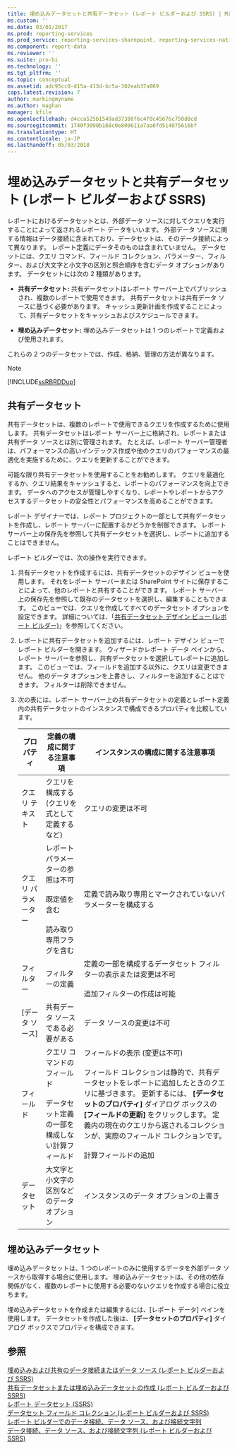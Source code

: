 ```yaml
---
title: 埋め込みデータセットと共有データセット (レポート ビルダーおよび SSRS) | Microsoft Docs
ms.custom: ''
ms.date: 03/01/2017
ms.prod: reporting-services
ms.prod_service: reporting-services-sharepoint, reporting-services-native
ms.component: report-data
ms.reviewer: ''
ms.suite: pro-bi
ms.technology: ''
ms.tgt_pltfrm: ''
ms.topic: conceptual
ms.assetid: adc95cc0-d15a-413d-bc5a-302eab37a069
caps.latest.revision: 7
author: markingmyname
ms.author: maghan
manager: kfile
ms.openlocfilehash: d4cca525b1549ad37388f6c4f0c45676c750d0cd
ms.sourcegitcommit: 1740f3090b168c0e809611a7aa6fd514075616bf
ms.translationtype: HT
ms.contentlocale: ja-JP
ms.lasthandoff: 05/03/2018
---
```

# <a name="embedded-and-shared-datasets-report-builder-and-ssrs"></a>埋め込みデータセットと共有データセット (レポート ビルダーおよび SSRS)
  レポートにおけるデータセットとは、外部データ ソースに対してクエリを実行することによって返されるレポート データをいいます。 外部データ ソースに関する情報はデータ接続に含まれており、データセットは、そのデータ接続によって異なります。 レポート定義にデータそのものは含まれていません。 データセットには、クエリ コマンド、フィールド コレクション、パラメーター、フィルター、および大文字と小文字の区別と照合順序を含むデータ オプションがあります。 データセットには次の 2 種類があります。  
  
-   **共有データセット:** 共有データセットはレポート サーバー上でパブリッシュされ、複数のレポートで使用できます。 共有データセットは共有データ ソースに基づく必要があります。 キャッシュ更新計画を作成することによって、共有データセットをキャッシュおよびスケジュールできます。  
  
-   **埋め込みデータセット:** 埋め込みデータセットは 1 つのレポートで定義および使用されます。  
  
 これらの 2 つのデータセットでは、作成、格納、管理の方法が異なります。  
  
> [!NOTE]  
>  [!INCLUDE[ssRBRDDup](../../includes/ssrbrddup-md.md)]  
  
## <a name="shared-datasets"></a>共有データセット  
 共有データセットは、複数のレポートで使用できるクエリを作成するために使用します。 共有データセットはレポート サーバー上に格納され、レポートまたは共有データ ソースとは別に管理されます。 たとえば、レポート サーバー管理者は、パフォーマンスの高いインデックス作成や他のクエリのパフォーマンスの最適化を実施するために、クエリを更新することができます。  
  
 可能な限り共有データセットを使用することをお勧めします。 クエリを最適化するか、クエリ結果をキャッシュすると、レポートのパフォーマンスを向上できます。 データへのアクセスが管理しやすくなり、レポートやレポートからアクセスするデータセットの安全性とパフォーマンスを高めることができます。  
  
 レポート デザイナーでは、レポート プロジェクトの一部として共有データセットを作成し、レポート サーバーに配置するかどうかを制御できます。 レポート サーバー上の保存先を参照して共有データセットを選択し、レポートに追加することはできません。  
  
 レポート ビルダーでは、次の操作を実行できます。  
  
1.  共有データセットを作成するには、共有データセットのデザイン ビューを使用します。 それをレポート サーバーまたは SharePoint サイトに保存することによって、他のレポートと共有することができます。 レポート サーバー上の保存先を参照して既存のデータセットを選択し、編集することもできます。 このビューでは、クエリを作成してすべてのデータセット オプションを設定できます。 詳細については、「[共有データセット デザイン ビュー &#40;レポート ビルダー&#41;](../../reporting-services/report-builder/shared-dataset-design-view-report-builder.md)」を参照してください。  
  
2.  レポートに共有データセットを追加するには、レポート デザイン ビューでレポート ビルダーを開きます。 ウィザードかレポート データ ペインから、レポート サーバーを参照し、共有データセットを選択してレポートに追加します。 このビューでは、フィールドを追加する以外に、クエリは変更できません。 他のデータ オプションを上書きし、フィルターを追加することはできます。 フィルターは削除できません。  
  
3.  次の表には、レポート サーバー上の共有データセットの定義とレポート定義内の共有データセットのインスタンスで構成できるプロパティを比較しています。  
  
    |プロパティ|定義の構成に関する注意事項|インスタンスの構成に関する注意事項|  
    |--------------|--------------------------------------------|------------------------------------------|  
    |クエリ テキスト|クエリを構成する (クエリを式として定義するなど)|クエリの変更は不可|  
    |クエリ パラメーター|レポート パラメーターの参照は不可<br /><br /> 既定値を含む<br /><br /> 読み取り専用フラグを含む|定義で読み取り専用とマークされていないパラメーターを構成する|  
    |フィルター|フィルターの定義|定義の一部を構成するデータセット フィルターの表示または変更は不可<br /><br /> 追加フィルターの作成は可能|  
    |[データ ソース]|共有データ ソースである必要がある|データ ソースの変更は不可|  
    |フィールド|クエリ コマンドのフィールド<br /><br /> データセット定義の一部を構成しない計算フィールド|フィールドの表示 (変更は不可)<br /><br /> フィールド コレクションは静的で、共有データセットをレポートに追加したときのクエリに基づきます。 更新するには、 **[データセットのプロパティ]** ダイアログ ボックスの **[フィールドの更新]** をクリックします。 定義内の現在のクエリから返されるコレクションが、実際のフィールド コレクションです。<br /><br /> 計算フィールドの追加|  
    |データセット|大文字と小文字の区別などのデータ オプション|インスタンスのデータ オプションの上書き|  
  
## <a name="embedded-datasets"></a>埋め込みデータセット  
 埋め込みデータセットは、1 つのレポートのみに使用するデータを外部データ ソースから取得する場合に使用します。 埋め込みデータセットは、その他の依存関係がなく、複数のレポートに使用する必要のないクエリを作成する場合に役立ちます。  
  
 埋め込みデータセットを作成または編集するには、[レポート データ] ペインを使用します。 データセットを作成した後は、 **[データセットのプロパティ]** ダイアログ ボックスでプロパティを構成できます。  
  
## <a name="see-also"></a>参照  
 [埋め込みおよび共有のデータ接続またはデータ ソース &#40;レポート ビルダーおよび SSRS&#41;](http://msdn.microsoft.com/library/f417782c-b85a-4c4d-8a40-839176daba56)   
 [共有データセットまたは埋め込みデータセットの作成 &#40;レポート ビルダーおよび SSRS&#41;](../../reporting-services/report-data/create-a-shared-dataset-or-embedded-dataset-report-builder-and-ssrs.md)   
 [レポート データセット (SSRS)](../../reporting-services/report-data/report-datasets-ssrs.md)   
 [データセット フィールド コレクション &#40;レポート ビルダーおよび SSRS&#41;](../../reporting-services/report-data/dataset-fields-collection-report-builder-and-ssrs.md)   
 [レポート ビルダーでのデータ接続、データ ソース、および接続文字列](http://msdn.microsoft.com/library/7e103637-4371-43d7-821c-d269c2cc1b34)   
 [データ接続、データ ソース、および接続文字列 &#40;レポート ビルダーおよび SSRS&#41;](../../reporting-services/report-data/data-connections-data-sources-and-connection-strings-report-builder-and-ssrs.md)  
  
  
